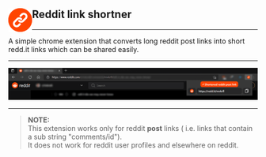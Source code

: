 ## <img align="left" src="src/ext-icons/ext-logo-48.png"> Reddit link shortner

---

A simple chrome extension that converts long reddit post links into short redd.it links which can be shared easily.

---

![screenshot](screenshot.png)

---

> **NOTE:**  
> This extension works only for reddit **post** links ( i.e. links that contain a sub string "comments/id").<br>
> It does not work for reddit user profiles and elsewhere on reddit.

